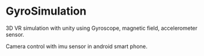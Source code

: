 <h1>GyroSimulation</h1>

3D VR simulation with unity using Gyroscope, magnetic field, accelerometer sensor.

Camera control with imu sensor in android smart phone.

